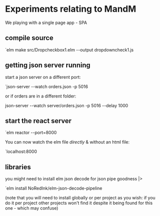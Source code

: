 # Experiments relating to MandM

We playing with a single page app - SPA

## compile source

`elm make src/Dropcheckbox1.elm --output dropdowncheck1.js

## getting json server running

start a json server on a different port:

`json-server  --watch orders.json  -p 5016

or if orders are in a different folder:

json-server --watch server/orders.json -p 5016 --delay 1000

## start the react server

`elm reactor --port=8000

You can now watch the elm file _directly_ & without an html file:

`localhost:8000

## libraries

you might need to install elm json decode for json pipe goodness |>

`elm install NoRedInk/elm-json-decode-pipeline

(note that you will need to install globally or per project as you wish: if you do it per project other projects won't find it despite it being found for this one - which may confuse)
